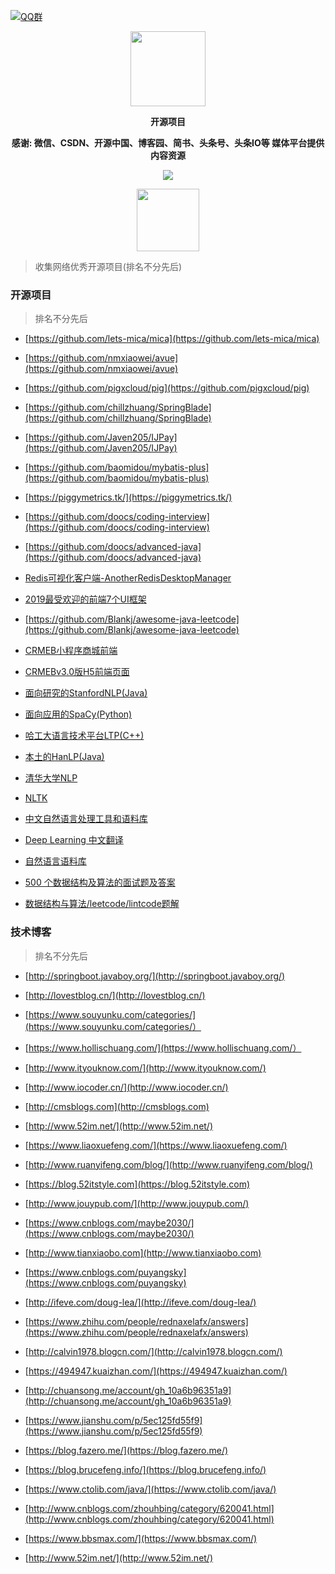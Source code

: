 [![QQ群](https://img.shields.io/badge/公众号-小猿刷题-red.svg)](//shang.qq.com/wpa/qunwpa?idkey=bc73f12268da5c5eafcfc91f0dd05eb7fed033420921ef7bf4eca316deb7e12)

<p align="center">
   <img src="https://timgsa.baidu.com/timg?image&quality=80&size=b9999_10000&sec=1567072905503&di=058dd45bf8de45b81703b703d915acfc&imgtype=0&src=http%3A%2F%2Fn.sinaimg.cn%2Fsinacn%2Fw462h336%2F20180301%2F3f38-fwnpcns6226738.jpg" height="120">
</p>

<p align="center">
   <strong>开源项目</strong>
</p>

<p align="center">
   <strong>感谢: 微信、CSDN、开源中国、博客园、简书、头条号、头条IO等 媒体平台提供内容资源</strong>
</p>

<p align="center">
   <a target="_blank" href="https://github.com/P-P-X/awesome-collector">
       <img src="https://img.shields.io/github/stars/P-P-X/awesome-collector.svg?style=social&label=Stars"></img>
   </a>
</p>	
 
<p align="center">
   <img src="https://i.loli.net/2019/12/18/ARJloEjadv7pDiH.jpg" height="100">
</p>  

> 收集网络优秀开源项目(排名不分先后)

### 开源项目

> 排名不分先后

- [https://github.com/lets-mica/mica](https://github.com/lets-mica/mica)

- [https://github.com/nmxiaowei/avue](https://github.com/nmxiaowei/avue)

- [https://github.com/pigxcloud/pig](https://github.com/pigxcloud/pig)

- [https://github.com/chillzhuang/SpringBlade](https://github.com/chillzhuang/SpringBlade)

- [https://github.com/Javen205/IJPay](https://github.com/Javen205/IJPay)

- [https://github.com/baomidou/mybatis-plus](https://github.com/baomidou/mybatis-plus)

- [https://piggymetrics.tk/](https://piggymetrics.tk/)

- [https://github.com/doocs/coding-interview](https://github.com/doocs/coding-interview)

- [https://github.com/doocs/advanced-java](https://github.com/doocs/advanced-java)

- [Redis可视化客户端-AnotherRedisDesktopManager](https://github.com/qishibo/AnotherRedisDesktopManager)

- [2019最受欢迎的前端7个UI框架](https://www.jianshu.com/p/851c8b4f5d07)

- [https://github.com/Blankj/awesome-java-leetcode](https://github.com/Blankj/awesome-java-leetcode)

- [CRMEB小程序商城前端](https://github.com/crmeb/CRMEB_WechatApplet_v3.0)

- [CRMEBv3.0版H5前端页面](https://github.com/crmeb/CRMEB-H5-v3.0)

- [面向研究的StanfordNLP(Java)](https://nlp.stanford.edu/software/index.shtml)

- [面向应用的SpaCy(Python) ](https://spacy.io/)

- [哈工大语言技术平台LTP(C++)](https://github.com/HIT-SCIR/ltp)

- [本土的HanLP(Java)](http://hanlp.com/)

- [清华大学NLP](http://thulac.thunlp.org/)

- [NLTK](http://www.nltk.org/)

- [中文自然语言处理工具和语料库](https://mlln.cn/2018/06/02/[%E8%BD%AC]%E5%90%8A%E7%82%B8%E5%A4%A9%E7%9A%84%E4%B8%AD%E6%96%87%E8%87%AA%E7%84%B6%E8%AF%AD%E8%A8%80%E5%A4%84%E7%90%86%E5%B7%A5%E5%85%B7%E5%92%8C%E8%AF%AD%E6%96%99%E5%BA%93%E4%BB%8B%E7%BB%8D/)

- [Deep Learning 中文翻译](https://github.com/exacity/deeplearningbook-chinese)

- [自然语言语料库](https://bainingchao.github.io/2019/02/13/%E8%87%AA%E7%84%B6%E8%AF%AD%E8%A8%80%E5%A4%84%E7%90%86%E4%B9%8B%E8%AF%AD%E6%96%99%E5%BA%93%E6%8A%80%E6%9C%AF/)

- [500 个数据结构及算法的面试题及答案](https://juejin.im/entry/58f424c40ce463006bb7822a)

- [数据结构与算法/leetcode/lintcode题解](https://algorithm.yuanbin.me/zh-hans/)

### 技术博客

> 排名不分先后

- [http://springboot.javaboy.org/](http://springboot.javaboy.org/)

- [http://lovestblog.cn/](http://lovestblog.cn/)

- [https://www.souyunku.com/categories/](https://www.souyunku.com/categories/）

- [https://www.hollischuang.com/](https://www.hollischuang.com/）

- [http://www.ityouknow.com/](http://www.ityouknow.com/)

- [http://www.iocoder.cn/](http://www.iocoder.cn/)

- [http://cmsblogs.com](http://cmsblogs.com)

- [http://www.52im.net/](http://www.52im.net/)

- [https://www.liaoxuefeng.com/](https://www.liaoxuefeng.com/)

- [http://www.ruanyifeng.com/blog/](http://www.ruanyifeng.com/blog/)

- [https://blog.52itstyle.com](https://blog.52itstyle.com)

- [http://www.jouypub.com/](http://www.jouypub.com/)

- [https://www.cnblogs.com/maybe2030/](https://www.cnblogs.com/maybe2030/)

- [http://www.tianxiaobo.com](http://www.tianxiaobo.com)

- [https://www.cnblogs.com/puyangsky](https://www.cnblogs.com/puyangsky)

- [http://ifeve.com/doug-lea/](http://ifeve.com/doug-lea/)

- [https://www.zhihu.com/people/rednaxelafx/answers](https://www.zhihu.com/people/rednaxelafx/answers)

- [http://calvin1978.blogcn.com/](http://calvin1978.blogcn.com/)

- [https://494947.kuaizhan.com/](https://494947.kuaizhan.com/)

- [http://chuansong.me/account/gh_10a6b96351a9](http://chuansong.me/account/gh_10a6b96351a9)

- [https://www.jianshu.com/p/5ec125fd55f9](https://www.jianshu.com/p/5ec125fd55f9)

- [https://blog.fazero.me/](https://blog.fazero.me/)

- [https://blog.brucefeng.info/](https://blog.brucefeng.info/)

- [https://www.ctolib.com/java/](https://www.ctolib.com/java/)

- [http://www.cnblogs.com/zhouhbing/category/620041.html](http://www.cnblogs.com/zhouhbing/category/620041.html)

- [https://www.bbsmax.com/](https://www.bbsmax.com/)

- [http://www.52im.net/](http://www.52im.net/)

